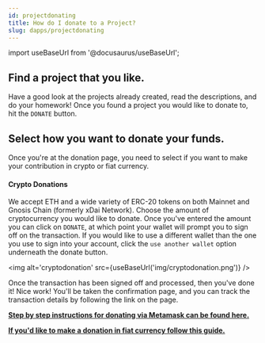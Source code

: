 ```yaml
---
id: projectdonating
title: How do I donate to a Project?
slug: dapps/projectdonating 
---
```

import useBaseUrl from '@docusaurus/useBaseUrl';


## Find a project that you like.
Have a good look at the projects already created, read the descriptions, and do your homework! Once you found a project you would like to donate to, hit the `DONATE` button.

## Select how you want to donate your funds.
Once you're at the donation page, you need to select if you want to make your contribution in crypto or fiat currency.

#### Crypto Donations
We accept ETH and a wide variety of ERC-20 tokens on both Mainnet and Gnosis Chain (formerly xDai Network). Choose the amount of cryptocurrency you would like to donate. Once you've entered the amount you can click on `DONATE`, at which point your wallet will prompt you to sign off on the transaction. If you would like to use a different wallet than the one you use to sign into your account, click the `use another wallet` option underneath the donate button.

<img alt='cryptodonation' src={useBaseUrl('img/cryptodonation.png')} />

Once the transaction has been signed off and processed, then you've done it! Nice work! You'll be taken the confirmation page, and you can track the transaction details by following the link on the page.

**[Step by step instructions for donating via Metamask can be found here.](./donatingmetamask.md)**

**[If you'd like to make a donation in fiat currency follow this guide.](./torusonramp.md)**
